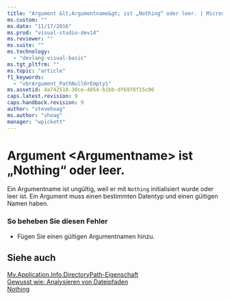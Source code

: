 ```yaml
---
title: "Argument &lt;Argumentname&gt; ist „Nothing“ oder leer. | Microsoft Docs"
ms.custom: ""
ms.date: "11/17/2016"
ms.prod: "visual-studio-dev14"
ms.reviewer: ""
ms.suite: ""
ms.technology: 
  - "devlang-visual-basic"
ms.tgt_pltfrm: ""
ms.topic: "article"
f1_keywords: 
  - "vbrArgument_PathNullOrEmpty1"
ms.assetid: 4a742518-30ce-4054-b1bb-df6978f15c06
caps.latest.revision: 9
caps.handback.revision: 9
author: "stevehoag"
ms.author: "shoag"
manager: "wpickett"
---
```

# Argument &lt;Argumentname&gt; ist „Nothing“ oder leer.
Ein Argumentname ist ungültig, weil er mit `Nothing` initialisiert wurde oder leer ist. Ein Argument muss einen bestimmten Datentyp und einen gültigen Namen haben.  
  
### So beheben Sie diesen Fehler  
  
-   Fügen Sie einen gültigen Argumentnamen hinzu.  
  
## Siehe auch  
 [My.Application.Info.DirectoryPath\-Eigenschaft](http://msdn.microsoft.com/de-de/660586b9-638e-42a7-ae21-5eee34a3fccf)   
 [Gewusst wie: Analysieren von Dateipfaden](../../visual-basic/developing-apps/programming/drives-directories-files/how-to-parse-file-paths.md)   
 [Nothing](../../visual-basic/language-reference/nothing.md)